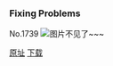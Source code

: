 ### Fixing Problems
No.1739
![图片不见了~~~](https://imgs.xkcd.com/comics/fixing_problems.png)

[原址](https://xkcd.com//1739) [下载](https://imgs.xkcd.com/comics/fixing_problems.png)

